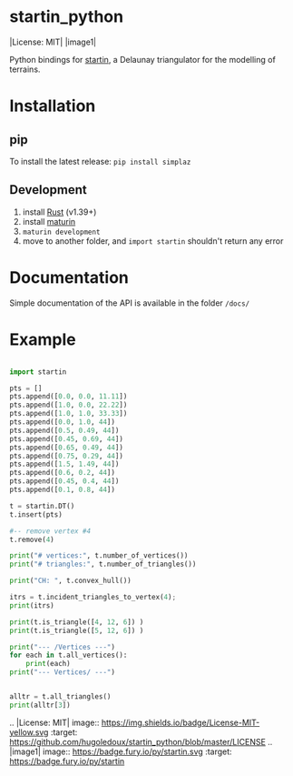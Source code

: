 
startin_python
==============

|License: MIT| |image1|

Python bindings for [startin](https://github.com/hugoledoux/startin), a Delaunay triangulator for the modelling of terrains.


Installation
============

pip
---

To install the latest release: `pip install simplaz`


Development
-----------

  1. install [Rust](https://www.rust-lang.org/) (v1.39+)
  2. install [maturin](https://github.com/PyO3/maturin) 
  3. `maturin development`
  4. move to another folder, and `import startin` shouldn't return any error


Documentation
=============

Simple documentation of the API is available in the folder `/docs/`


Example
=======

```python

import startin

pts = []
pts.append([0.0, 0.0, 11.11])
pts.append([1.0, 0.0, 22.22])
pts.append([1.0, 1.0, 33.33])
pts.append([0.0, 1.0, 44])
pts.append([0.5, 0.49, 44])
pts.append([0.45, 0.69, 44])
pts.append([0.65, 0.49, 44])
pts.append([0.75, 0.29, 44])
pts.append([1.5, 1.49, 44])
pts.append([0.6, 0.2, 44])
pts.append([0.45, 0.4, 44])
pts.append([0.1, 0.8, 44])

t = startin.DT()
t.insert(pts)

#-- remove vertex #4
t.remove(4)

print("# vertices:", t.number_of_vertices())
print("# triangles:", t.number_of_triangles())

print("CH: ", t.convex_hull())

itrs = t.incident_triangles_to_vertex(4);
print(itrs)

print(t.is_triangle([4, 12, 6]) )
print(t.is_triangle([5, 12, 6]) )

print("--- /Vertices ---")
for each in t.all_vertices():
    print(each)
print("--- Vertices/ ---")


alltr = t.all_triangles()
print(alltr[3])
```



.. |License: MIT| image:: https://img.shields.io/badge/License-MIT-yellow.svg
   :target: https://github.com/hugoledoux/startin_python/blob/master/LICENSE
.. |image1| image:: https://badge.fury.io/py/startin.svg
   :target: https://badge.fury.io/py/startin





